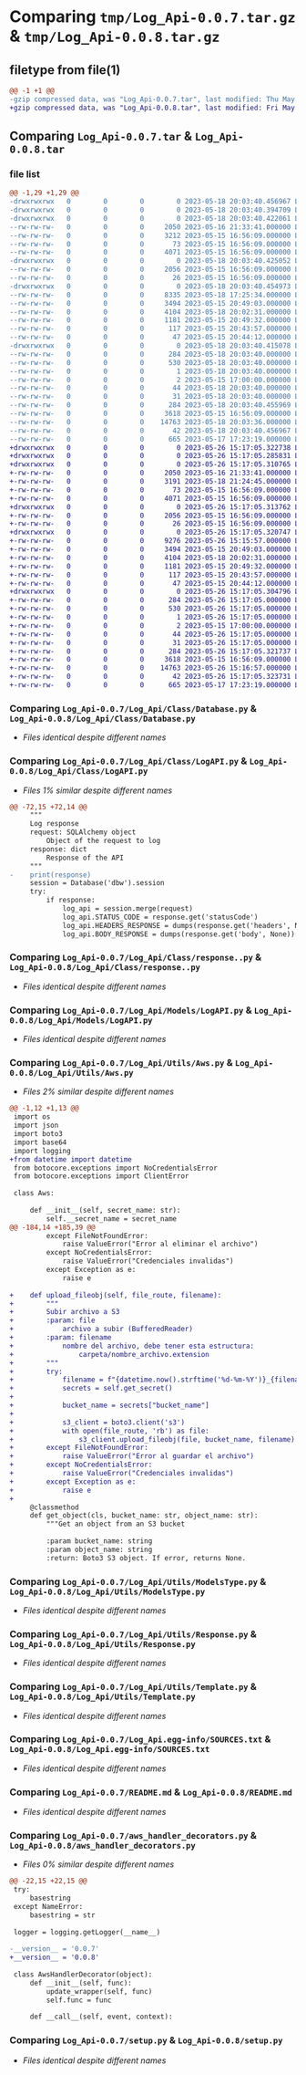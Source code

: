 # Comparing `tmp/Log_Api-0.0.7.tar.gz` & `tmp/Log_Api-0.0.8.tar.gz`

## filetype from file(1)

```diff
@@ -1 +1 @@
-gzip compressed data, was "Log_Api-0.0.7.tar", last modified: Thu May 18 20:03:40 2023, max compression
+gzip compressed data, was "Log_Api-0.0.8.tar", last modified: Fri May 26 15:17:05 2023, max compression
```

## Comparing `Log_Api-0.0.7.tar` & `Log_Api-0.0.8.tar`

### file list

```diff
@@ -1,29 +1,29 @@
-drwxrwxrwx   0        0        0        0 2023-05-18 20:03:40.456967 Log_Api-0.0.7/
-drwxrwxrwx   0        0        0        0 2023-05-18 20:03:40.394709 Log_Api-0.0.7/Log_Api/
-drwxrwxrwx   0        0        0        0 2023-05-18 20:03:40.422061 Log_Api-0.0.7/Log_Api/Class/
--rw-rw-rw-   0        0        0     2050 2023-05-16 21:33:41.000000 Log_Api-0.0.7/Log_Api/Class/Database.py
--rw-rw-rw-   0        0        0     3212 2023-05-15 16:56:09.000000 Log_Api-0.0.7/Log_Api/Class/LogAPI.py
--rw-rw-rw-   0        0        0       73 2023-05-15 16:56:09.000000 Log_Api-0.0.7/Log_Api/Class/__init__.py
--rw-rw-rw-   0        0        0     4071 2023-05-15 16:56:09.000000 Log_Api-0.0.7/Log_Api/Class/response..py
-drwxrwxrwx   0        0        0        0 2023-05-18 20:03:40.425052 Log_Api-0.0.7/Log_Api/Models/
--rw-rw-rw-   0        0        0     2056 2023-05-15 16:56:09.000000 Log_Api-0.0.7/Log_Api/Models/LogAPI.py
--rw-rw-rw-   0        0        0       26 2023-05-15 16:56:09.000000 Log_Api-0.0.7/Log_Api/Models/__init__.py
-drwxrwxrwx   0        0        0        0 2023-05-18 20:03:40.454973 Log_Api-0.0.7/Log_Api/Utils/
--rw-rw-rw-   0        0        0     8335 2023-05-18 17:25:34.000000 Log_Api-0.0.7/Log_Api/Utils/Aws.py
--rw-rw-rw-   0        0        0     3494 2023-05-15 20:49:03.000000 Log_Api-0.0.7/Log_Api/Utils/ModelsType.py
--rw-rw-rw-   0        0        0     4104 2023-05-18 20:02:31.000000 Log_Api-0.0.7/Log_Api/Utils/Response.py
--rw-rw-rw-   0        0        0     1181 2023-05-15 20:49:32.000000 Log_Api-0.0.7/Log_Api/Utils/Template.py
--rw-rw-rw-   0        0        0      117 2023-05-15 20:43:57.000000 Log_Api-0.0.7/Log_Api/Utils/__init__.py
--rw-rw-rw-   0        0        0       47 2023-05-15 20:44:12.000000 Log_Api-0.0.7/Log_Api/__init__.py
-drwxrwxrwx   0        0        0        0 2023-05-18 20:03:40.415078 Log_Api-0.0.7/Log_Api.egg-info/
--rw-rw-rw-   0        0        0      284 2023-05-18 20:03:40.000000 Log_Api-0.0.7/Log_Api.egg-info/PKG-INFO
--rw-rw-rw-   0        0        0      530 2023-05-18 20:03:40.000000 Log_Api-0.0.7/Log_Api.egg-info/SOURCES.txt
--rw-rw-rw-   0        0        0        1 2023-05-18 20:03:40.000000 Log_Api-0.0.7/Log_Api.egg-info/dependency_links.txt
--rw-rw-rw-   0        0        0        2 2023-05-15 17:00:00.000000 Log_Api-0.0.7/Log_Api.egg-info/not-zip-safe
--rw-rw-rw-   0        0        0       44 2023-05-18 20:03:40.000000 Log_Api-0.0.7/Log_Api.egg-info/requires.txt
--rw-rw-rw-   0        0        0       31 2023-05-18 20:03:40.000000 Log_Api-0.0.7/Log_Api.egg-info/top_level.txt
--rw-rw-rw-   0        0        0      284 2023-05-18 20:03:40.455969 Log_Api-0.0.7/PKG-INFO
--rw-rw-rw-   0        0        0     3618 2023-05-15 16:56:09.000000 Log_Api-0.0.7/README.md
--rw-rw-rw-   0        0        0    14763 2023-05-18 20:03:36.000000 Log_Api-0.0.7/aws_handler_decorators.py
--rw-rw-rw-   0        0        0       42 2023-05-18 20:03:40.456967 Log_Api-0.0.7/setup.cfg
--rw-rw-rw-   0        0        0      665 2023-05-17 17:23:19.000000 Log_Api-0.0.7/setup.py
+drwxrwxrwx   0        0        0        0 2023-05-26 15:17:05.322738 Log_Api-0.0.8/
+drwxrwxrwx   0        0        0        0 2023-05-26 15:17:05.285831 Log_Api-0.0.8/Log_Api/
+drwxrwxrwx   0        0        0        0 2023-05-26 15:17:05.310765 Log_Api-0.0.8/Log_Api/Class/
+-rw-rw-rw-   0        0        0     2050 2023-05-16 21:33:41.000000 Log_Api-0.0.8/Log_Api/Class/Database.py
+-rw-rw-rw-   0        0        0     3191 2023-05-18 21:24:45.000000 Log_Api-0.0.8/Log_Api/Class/LogAPI.py
+-rw-rw-rw-   0        0        0       73 2023-05-15 16:56:09.000000 Log_Api-0.0.8/Log_Api/Class/__init__.py
+-rw-rw-rw-   0        0        0     4071 2023-05-15 16:56:09.000000 Log_Api-0.0.8/Log_Api/Class/response..py
+drwxrwxrwx   0        0        0        0 2023-05-26 15:17:05.313762 Log_Api-0.0.8/Log_Api/Models/
+-rw-rw-rw-   0        0        0     2056 2023-05-15 16:56:09.000000 Log_Api-0.0.8/Log_Api/Models/LogAPI.py
+-rw-rw-rw-   0        0        0       26 2023-05-15 16:56:09.000000 Log_Api-0.0.8/Log_Api/Models/__init__.py
+drwxrwxrwx   0        0        0        0 2023-05-26 15:17:05.320747 Log_Api-0.0.8/Log_Api/Utils/
+-rw-rw-rw-   0        0        0     9276 2023-05-26 15:15:57.000000 Log_Api-0.0.8/Log_Api/Utils/Aws.py
+-rw-rw-rw-   0        0        0     3494 2023-05-15 20:49:03.000000 Log_Api-0.0.8/Log_Api/Utils/ModelsType.py
+-rw-rw-rw-   0        0        0     4104 2023-05-18 20:02:31.000000 Log_Api-0.0.8/Log_Api/Utils/Response.py
+-rw-rw-rw-   0        0        0     1181 2023-05-15 20:49:32.000000 Log_Api-0.0.8/Log_Api/Utils/Template.py
+-rw-rw-rw-   0        0        0      117 2023-05-15 20:43:57.000000 Log_Api-0.0.8/Log_Api/Utils/__init__.py
+-rw-rw-rw-   0        0        0       47 2023-05-15 20:44:12.000000 Log_Api-0.0.8/Log_Api/__init__.py
+drwxrwxrwx   0        0        0        0 2023-05-26 15:17:05.304796 Log_Api-0.0.8/Log_Api.egg-info/
+-rw-rw-rw-   0        0        0      284 2023-05-26 15:17:05.000000 Log_Api-0.0.8/Log_Api.egg-info/PKG-INFO
+-rw-rw-rw-   0        0        0      530 2023-05-26 15:17:05.000000 Log_Api-0.0.8/Log_Api.egg-info/SOURCES.txt
+-rw-rw-rw-   0        0        0        1 2023-05-26 15:17:05.000000 Log_Api-0.0.8/Log_Api.egg-info/dependency_links.txt
+-rw-rw-rw-   0        0        0        2 2023-05-15 17:00:00.000000 Log_Api-0.0.8/Log_Api.egg-info/not-zip-safe
+-rw-rw-rw-   0        0        0       44 2023-05-26 15:17:05.000000 Log_Api-0.0.8/Log_Api.egg-info/requires.txt
+-rw-rw-rw-   0        0        0       31 2023-05-26 15:17:05.000000 Log_Api-0.0.8/Log_Api.egg-info/top_level.txt
+-rw-rw-rw-   0        0        0      284 2023-05-26 15:17:05.321737 Log_Api-0.0.8/PKG-INFO
+-rw-rw-rw-   0        0        0     3618 2023-05-15 16:56:09.000000 Log_Api-0.0.8/README.md
+-rw-rw-rw-   0        0        0    14763 2023-05-26 15:16:57.000000 Log_Api-0.0.8/aws_handler_decorators.py
+-rw-rw-rw-   0        0        0       42 2023-05-26 15:17:05.323731 Log_Api-0.0.8/setup.cfg
+-rw-rw-rw-   0        0        0      665 2023-05-17 17:23:19.000000 Log_Api-0.0.8/setup.py
```

### Comparing `Log_Api-0.0.7/Log_Api/Class/Database.py` & `Log_Api-0.0.8/Log_Api/Class/Database.py`

 * *Files identical despite different names*

### Comparing `Log_Api-0.0.7/Log_Api/Class/LogAPI.py` & `Log_Api-0.0.8/Log_Api/Class/LogAPI.py`

 * *Files 1% similar despite different names*

```diff
@@ -72,15 +72,14 @@
     """
     Log response
     request: SQLAlchemy object
         Object of the request to log
     response: dict
         Response of the API
     """
-    print(response)
     session = Database('dbw').session
     try:
         if response:
             log_api = session.merge(request)
             log_api.STATUS_CODE = response.get('statusCode')
             log_api.HEADERS_RESPONSE = dumps(response.get('headers', None))
             log_api.BODY_RESPONSE = dumps(response.get('body', None))
```

### Comparing `Log_Api-0.0.7/Log_Api/Class/response..py` & `Log_Api-0.0.8/Log_Api/Class/response..py`

 * *Files identical despite different names*

### Comparing `Log_Api-0.0.7/Log_Api/Models/LogAPI.py` & `Log_Api-0.0.8/Log_Api/Models/LogAPI.py`

 * *Files identical despite different names*

### Comparing `Log_Api-0.0.7/Log_Api/Utils/Aws.py` & `Log_Api-0.0.8/Log_Api/Utils/Aws.py`

 * *Files 2% similar despite different names*

```diff
@@ -1,12 +1,13 @@
 import os
 import json
 import boto3
 import base64
 import logging
+from datetime import datetime
 from botocore.exceptions import NoCredentialsError
 from botocore.exceptions import ClientError
 
 class Aws:
 
     def __init__(self, secret_name: str):
         self.__secret_name = secret_name
@@ -184,14 +185,39 @@
         except FileNotFoundError:
             raise ValueError("Error al eliminar el archivo")
         except NoCredentialsError:
             raise ValueError("Credenciales invalidas")
         except Exception as e:
             raise e
     
+    def upload_fileobj(self, file_route, filename):
+        """
+        Subir archivo a S3
+        :param: file 
+            archivo a subir (BufferedReader)
+        :param: filename
+            nombre del archivo, debe tener esta estructura:
+                carpeta/nombre_archivo.extension
+        """
+        try:
+            filename = f"{datetime.now().strftime('%d-%m-%Y')}_{filename}"
+            secrets = self.get_secret()
+
+            bucket_name = secrets["bucket_name"]
+
+            s3_client = boto3.client('s3')
+            with open(file_route, 'rb') as file:
+                s3_client.upload_fileobj(file, bucket_name, filename)
+        except FileNotFoundError:
+            raise ValueError("Error al guardar el archivo")
+        except NoCredentialsError:
+            raise ValueError("Credenciales invalidas")
+        except Exception as e:
+            raise e
+    
     @classmethod
     def get_object(cls, bucket_name: str, object_name: str):
         """Get an object from an S3 bucket
 
         :param bucket_name: string
         :param object_name: string
         :return: Boto3 S3 object. If error, returns None.
```

### Comparing `Log_Api-0.0.7/Log_Api/Utils/ModelsType.py` & `Log_Api-0.0.8/Log_Api/Utils/ModelsType.py`

 * *Files identical despite different names*

### Comparing `Log_Api-0.0.7/Log_Api/Utils/Response.py` & `Log_Api-0.0.8/Log_Api/Utils/Response.py`

 * *Files identical despite different names*

### Comparing `Log_Api-0.0.7/Log_Api/Utils/Template.py` & `Log_Api-0.0.8/Log_Api/Utils/Template.py`

 * *Files identical despite different names*

### Comparing `Log_Api-0.0.7/Log_Api.egg-info/SOURCES.txt` & `Log_Api-0.0.8/Log_Api.egg-info/SOURCES.txt`

 * *Files identical despite different names*

### Comparing `Log_Api-0.0.7/README.md` & `Log_Api-0.0.8/README.md`

 * *Files identical despite different names*

### Comparing `Log_Api-0.0.7/aws_handler_decorators.py` & `Log_Api-0.0.8/aws_handler_decorators.py`

 * *Files 0% similar despite different names*

```diff
@@ -22,15 +22,15 @@
 try:
     basestring
 except NameError:
     basestring = str
 
 logger = logging.getLogger(__name__)
 
-__version__ = '0.0.7'
+__version__ = '0.0.8'
 
 class AwsHandlerDecorator(object):
     def __init__(self, func):
         update_wrapper(self, func)
         self.func = func
 
     def __call__(self, event, context):
```

### Comparing `Log_Api-0.0.7/setup.py` & `Log_Api-0.0.8/setup.py`

 * *Files identical despite different names*

